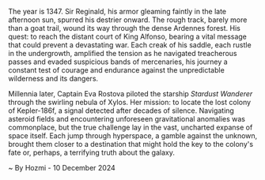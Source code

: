 
The year is 1347.  Sir Reginald, his armor gleaming faintly in the late afternoon sun, spurred his destrier onward.  The rough track, barely more than a goat trail, wound its way through the dense Ardennes forest.  His quest: to reach the distant court of King Alfonso, bearing a vital message that could prevent a devastating war.  Each creak of his saddle, each rustle in the undergrowth, amplified the tension as he navigated treacherous passes and evaded suspicious bands of mercenaries, his journey a constant test of courage and endurance against the unpredictable wilderness and its dangers.


Millennia later, Captain Eva Rostova piloted the starship *Stardust Wanderer* through the swirling nebula of Xylos.  Her mission: to locate the lost colony of Kepler-186f, a signal detected after decades of silence.  Navigating asteroid fields and encountering unforeseen gravitational anomalies was commonplace, but the true challenge lay in the vast, uncharted expanse of space itself.  Each jump through hyperspace, a gamble against the unknown, brought them closer to a destination that might hold the key to the colony's fate or, perhaps, a terrifying truth about the galaxy.

~ By Hozmi - 10 December 2024
